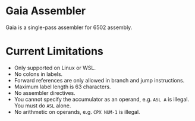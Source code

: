 # Gaia Assembler

Gaia is a single-pass assembler for 6502 assembly.

# Current Limitations

- Only supported on Linux or WSL.
- No colons in labels.
- Forward references are only allowed in branch and jump instructions.
- Maximum label length is 63 characters.
- No assembler directives.
- You cannot specify the accumulator as an operand, e.g. `ASL A` is illegal.
You must do `ASL` alone.
- No arithmetic on operands, e.g. `CPX NUM-1` is illegal.